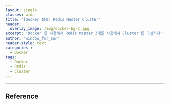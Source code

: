 ```yaml
--- 
layout: single
classes: wide
title: "[Docker 실습] Redis Master Cluster"
header:
  overlay_image: /img/docker-bg-2.jpg
excerpt: 'Docker 를 사용해서 Redis Master 3개를 사용해서 Cluster 를 구성하자'
author: "window_for_sun"
header-style: text
categories :
  - Docker
tags:
  - Docker
  - Redis
  - Cluster
---  
```


---
## Reference
	